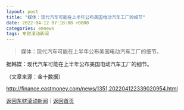```yaml
---
layout: post
title: "媒体：现代汽车可能在上半年公布美国电动汽车工厂的细节"
date: 2022-04-12 07:18:08 +0800
categories: emnews
tags: 东财滚动新闻
---
```

> 媒体：现代汽车可能在上半年公布美国电动汽车工厂的细节。

<p>据韩媒：现代汽车可能在上半年公布美国电动汽车工厂的细节。</p><p class="em_media">（文章来源：金十数据）</p>

<http://finance.eastmoney.com/news/1351,202204122339020954.html>

[返回东财滚动新闻](//finews.withounder.com/emnews/)｜[返回首页](//finews.withounder.com/)